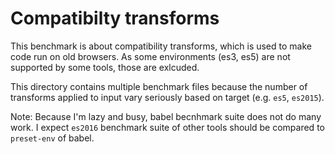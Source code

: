# Compatibilty transforms

This benchmark is about compatibility transforms, which is used to make code run on old browsers.
As some environments (es3, es5) are not supported by some tools, those are exlcuded.

This directory contains multiple benchmark files because the number of transforms applied to input vary seriously based on target (e.g. `es5`, `es2015`).

Note: Because I'm lazy and busy, babel becnhmark suite does not do many work.
I expect `es2016` benchmark suite of other tools should be compared to `preset-env` of babel.
